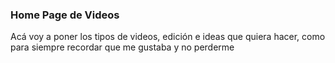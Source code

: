 ### Home Page de Videos
Acá voy a poner los tipos de videos, edición e ideas que quiera hacer, como para siempre recordar que me gustaba y no perderme

## 